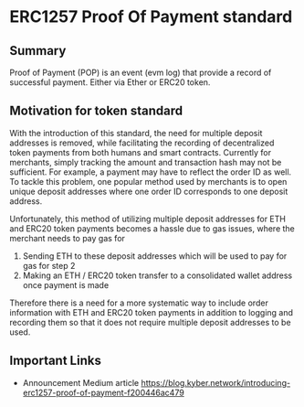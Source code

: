 # ERC1257 Proof Of Payment standard

## Summary
Proof of Payment (POP) is an event (evm log) that provide a record of successful payment. Either via Ether or ERC20 token.

## Motivation for token standard
With the introduction of this standard, the need for multiple deposit addresses is removed, while facilitating the recording of decentralized token payments from both humans and smart contracts. Currently for merchants, simply tracking the amount and transaction hash may not be sufficient. For example, a payment may have to reflect the order ID as well. To tackle this problem, one popular method used by merchants is to open unique deposit addresses where one order ID corresponds to one deposit address.

Unfortunately, this method of utilizing multiple deposit addresses for ETH and ERC20 token payments becomes a hassle due to gas issues, where the merchant needs to pay gas for

  1. Sending ETH to these deposit addresses which will be used to pay for gas for step 2
  2. Making an ETH / ERC20 token transfer to a consolidated wallet address once payment is made

Therefore there is a need for a more systematic way to include order information with ETH and ERC20 token payments in addition to logging and recording them so that it does not require multiple deposit addresses to be used.

## Important Links
* Announcement Medium article https://blog.kyber.network/introducing-erc1257-proof-of-payment-f200446ac479
